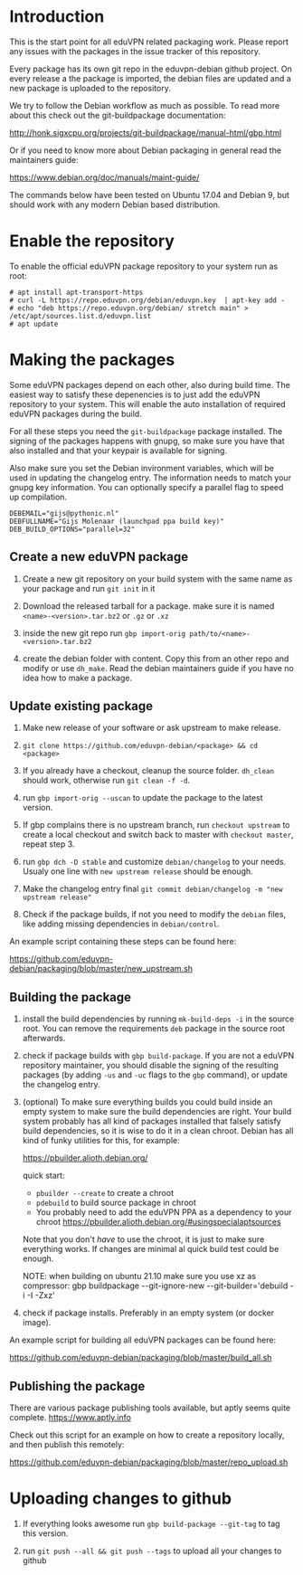 Introduction
============

This is the start point for all eduVPN related packaging work. Please report any issues with
the packages in the issue tracker of this repository.

Every package has its own git repo in the eduvpn-debian github project. On every release
a the package is imported, the debian files are updated and a new package is uploaded to the repository.

We try to follow the Debian workflow as much as possible. To read more about this check out the
git-buildpackage documentation:

http://honk.sigxcpu.org/projects/git-buildpackage/manual-html/gbp.html

Or if you need to know more about Debian packaging in general read the maintainers guide:

https://www.debian.org/doc/manuals/maint-guide/

The commands below have been tested on Ubuntu 17.04 and Debian 9, but should work with any
modern Debian based distribution.

Enable the repository
=====================

To enable the official eduVPN package repository to your system run as root:

```
# apt install apt-transport-https
# curl -L https://repo.eduvpn.org/debian/eduvpn.key  | apt-key add -
# echo "deb https://repo.eduvpn.org/debian/ stretch main" > /etc/apt/sources.list.d/eduvpn.list
# apt update
```

Making the packages
===================

Some eduVPN packages depend on each other, also during build time. The easiest
way to satisfy these depenencies is to just add the eduVPN repository to your system.
This will enable the auto installation of required eduVPN packages during the build.

For all these steps you need the `git-buildpackage` package installed. The signing
of the packages happens with gnupg, so make sure you have that also installed
and that your keypair is available for signing.

Also make sure you set the Debian invironment variables, which will be used
in updating the changelog entry. The information needs to match your gnupg
key information. You can optionally specify a parallel flag to speed up
compilation.

```
DEBEMAIL="gijs@pythonic.nl"
DEBFULLNAME="Gijs Molenaar (launchpad ppa build key)"
DEB_BUILD_OPTIONS="parallel=32"
```

Create a new eduVPN package
---------------------------

1. Create a new git repository on your build system with the same
   name as your package and run `git init` in it

2. Download the released tarball for a package. make sure it is
   named `<name>-<version>.tar.bz2` or `.gz` or `.xz`

3. inside the new git repo run `gbp import-orig path/to/<name>-<version>.tar.bz2`

4. create the debian folder with content. Copy this from an other
   repo and modify or use `dh_make`. Read the debian maintainers guide if you
   have no idea how to make a package.


Update existing package
-----------------------

1. Make new release of your software or ask upstream to make release. 

2. `git clone https://github.com/eduvpn-debian/<package> && cd <package>`

3. If you already have a checkout, cleanup the source folder. `dh_clean` should
   work, otherwise run `git clean -f -d`.

4. run `gbp import-orig --uscan` to update the package to the latest version.

5. If gbp complains there is no upstream branch, run `checkout upstream` to create
   a local checkout and switch back to master with `checkout master`, repeat step 3.

6. run `gbp dch -D stable` and customize `debian/changelog` to your needs. Usualy one
   line with `new upstream release` should be enough. 
   
7. Make the changelog entry final `git commit debian/changelog -m "new upstream release"`

8. Check if the package builds, if not you need to modify the `debian` files, like adding
   missing dependencies in `debian/control`.
   
An example script containing these steps can be found here:

https://github.com/eduvpn-debian/packaging/blob/master/new_upstream.sh


Building the package
--------------------

1. install the build dependencies by running `mk-build-deps -i` in the source root.
   You can remove the requirements `deb` package in the source root afterwards.

2. check if package builds with `gbp build-package`. If you are not a eduVPN
   repository maintainer, you should disable the signing of the resulting packages
   (by adding `-us` and `-uc` flags to the `gbp` command), or update the changelog
   entry.

3. (optional) To make sure everything builds you could build inside an
   empty system to make sure the build dependencies are right. Your build
   system probably has all kind of packages installed that falsely satisfy build
   dependencies, so it is wise to do it in a clean chroot. Debian has all kind of
   funky utilities for this, for example:

   https://pbuilder.alioth.debian.org/

   quick start:

    * `pbuilder --create` to create a chroot
    * `pdebuild` to build source package in chroot
    * You probably need to add the eduVPN PPA as a dependency to your chroot
      https://pbuilder.alioth.debian.org/#usingspecialaptsources

    Note that you don't *have* to use the chroot, it is just to make sure
    everything works. If changes are minimal al quick build test could be
    enough.

    NOTE: when building on ubuntu 21.10 make sure you use xz as compressor:
          gbp buildpackage --git-ignore-new --git-builder='debuild -i -I -Zxz'

4. check if package installs. Preferably in an empty system (or docker image).

An example script for building all eduVPN packages can be found here:

https://github.com/eduvpn-debian/packaging/blob/master/build_all.sh

Publishing the package
----------------------

There are various package publishing tools available, but aptly seems quite
complete. https://www.aptly.info

Check out this script for an example on how to create a repository locally,
and then publish this remotely:

https://github.com/eduvpn-debian/packaging/blob/master/repo_upload.sh


Uploading changes to github
===========================

1. If everything looks awesome run `gbp build-package --git-tag` to
   tag this version.

2. run `git push --all && git push --tags` to upload all your changes to github

